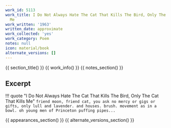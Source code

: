 ```yaml
---
work_id: 5113
work_title: I Do Not Always Hate The Cat That Kills The Bird, Only The Cat That Kills
  Me
work_written: '1963'
written_date: approximate
work_collected: 'yes'
work_category: Poem
notes: null
icon: material/book
alternate_versions: []
---
```


{{ section_title() }}
{{ work_info() }}
{{ notes_section() }}
## Excerpt
!!! quote "I Do Not Always Hate The Cat That Kills The Bird, Only The Cat That Kills Me"
    ```
    friend moon, friend cat, you ask no mercy or gigs or gifts,
    only lull and lavender. and houses. brush. movement
    as in a bowl.
    oh young men of Princeton puffing pipes...
    ```

{{ appearances_section() }}
{{ alternate_versions_section() }}